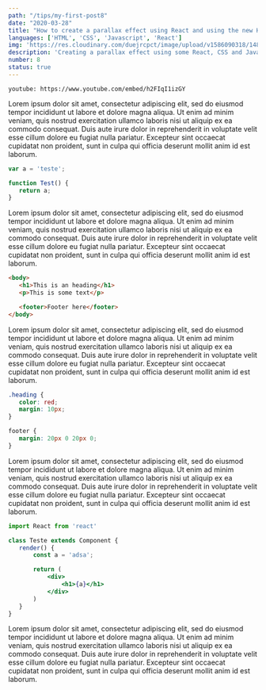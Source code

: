 ```yaml
---
path: "/tips/my-first-post8"
date: "2020-03-28"
title: "How to create a parallax effect using React and using the new Hooks API"
languages: ['HTML', 'CSS', 'Javascript', 'React']
img: 'https://res.cloudinary.com/duejrcpct/image/upload/v1586090318/148-1_bgahs1.png'
description: 'Creating a parallax effect using some React, CSS and Javascript!'
number: 8
status: true
---
```


`youtube: https://www.youtube.com/embed/h2FIqI1izGY`

Lorem ipsum dolor sit amet, consectetur adipiscing elit, sed do eiusmod tempor incididunt ut labore et dolore magna aliqua. Ut enim ad minim veniam, quis nostrud exercitation ullamco laboris nisi ut aliquip ex ea commodo consequat. Duis aute irure dolor in reprehenderit in voluptate velit esse cillum dolore eu fugiat nulla pariatur. Excepteur sint occaecat cupidatat non proident, sunt in culpa qui officia deserunt mollit anim id est laborum.

 ```javascript
var a = 'teste';

function Test() {
    return a;
}
 ```

Lorem ipsum dolor sit amet, consectetur adipiscing elit, sed do eiusmod tempor incididunt ut labore et dolore magna aliqua. Ut enim ad minim veniam, quis nostrud exercitation ullamco laboris nisi ut aliquip ex ea commodo consequat. Duis aute irure dolor in reprehenderit in voluptate velit esse cillum dolore eu fugiat nulla pariatur. Excepteur sint occaecat cupidatat non proident, sunt in culpa qui officia deserunt mollit anim id est laborum.


 ```html
<body>
    <h1>This is an heading</h1>
    <p>This is some text</p>

    <footer>Footer here</footer>
</body>
 ```

Lorem ipsum dolor sit amet, consectetur adipiscing elit, sed do eiusmod tempor incididunt ut labore et dolore magna aliqua. Ut enim ad minim veniam, quis nostrud exercitation ullamco laboris nisi ut aliquip ex ea commodo consequat. Duis aute irure dolor in reprehenderit in voluptate velit esse cillum dolore eu fugiat nulla pariatur. Excepteur sint occaecat cupidatat non proident, sunt in culpa qui officia deserunt mollit anim id est laborum.


 ```css
.heading {
    color: red;
    margin: 10px;
}

footer {
    margin: 20px 0 20px 0;
}
 ```

Lorem ipsum dolor sit amet, consectetur adipiscing elit, sed do eiusmod tempor incididunt ut labore et dolore magna aliqua. Ut enim ad minim veniam, quis nostrud exercitation ullamco laboris nisi ut aliquip ex ea commodo consequat. Duis aute irure dolor in reprehenderit in voluptate velit esse cillum dolore eu fugiat nulla pariatur. Excepteur sint occaecat cupidatat non proident, sunt in culpa qui officia deserunt mollit anim id est laborum.


 ```jsx
import React from 'react'

class Teste extends Component {
    render() {
        const a = 'adsa';

        return (
            <div>
                <h1>{a}</h1>
            </div>
        )
    }
}
 ```

Lorem ipsum dolor sit amet, consectetur adipiscing elit, sed do eiusmod tempor incididunt ut labore et dolore magna aliqua. Ut enim ad minim veniam, quis nostrud exercitation ullamco laboris nisi ut aliquip ex ea commodo consequat. Duis aute irure dolor in reprehenderit in voluptate velit esse cillum dolore eu fugiat nulla pariatur. Excepteur sint occaecat cupidatat non proident, sunt in culpa qui officia deserunt mollit anim id est laborum.